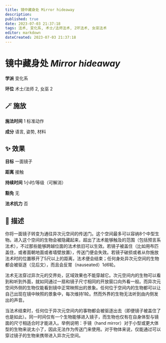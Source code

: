 ```yaml
---
title: 镜中藏身处 Mirror hideaway
description: 
published: true
date: 2023-07-03 21:37:18
tags: 法术, 变化系, 术士/法师法术, 2环法术, 女巫法术
editor: markdown
dateCreated: 2023-07-03 21:37:18
---
```


# **镜中藏身处** *Mirror hideaway*

**学派** 变化系 

**环位** 术士/法师 2, 女巫 2

## 🪄 施放

**施法时间** 1 标准动作

**成分** 语言, 姿势, 材料

## ✨ 效果 

**目标** 一面镜子 

**距离** 接触  

**持续时间** 1小时/等级（可解消） 

**豁免** 无

**法术抗力** 否

## 📖 描述

你将一面镜子转变为通往异次元空间的传送门。这个空间最多可以容纳8个中型生物。进入这个空间的生物会被隐藏起来，超出了法术能够触及的范围（包括预言系法术），不过那些能够跨越位面的法术依旧可以生效。若镜子被盖住（比如用布匹盖住，或者面朝地面或者墙壁放置），传送门便会失效。若镜子破损或者从你施放法术时的位置移开了5尺以上的距离，法术便会结束；任何身处异次元空间的生物都会被驱逐（见后文），而且会反胃（nauseated）1d6轮。

法术无法穿过异次元的交界处，区域效果也不能穿越它。次元空间内的生物可以看到和听到外面，就如同通过一扇和镜子尺寸相同的开放窗口向外看一般。而异次元空间外侧的生物仅能看到镜中正常映照出的景象。任何位于空间内的生物都可以让自己出现在镜中映照的景象中，每次维持1轮。然而外界的生物无法听到由内侧发出的声音。

当法术结束时，任何位于异次元空间内的事物都会被驱逐出去（即便镜子被盖住了也是如此）。同一时间仅有一个生物能够进入镜子，而生物也仅有在自身体型与镜面的尺寸相适合时才能进入。举例说明：手镜（hand mirror）对于小型或更大体型的生物来说太小了，因此无法作为传送门来使用。对于物体来说，仅能通过可以穿过镜子的生物来携带进入异次元空间。
    